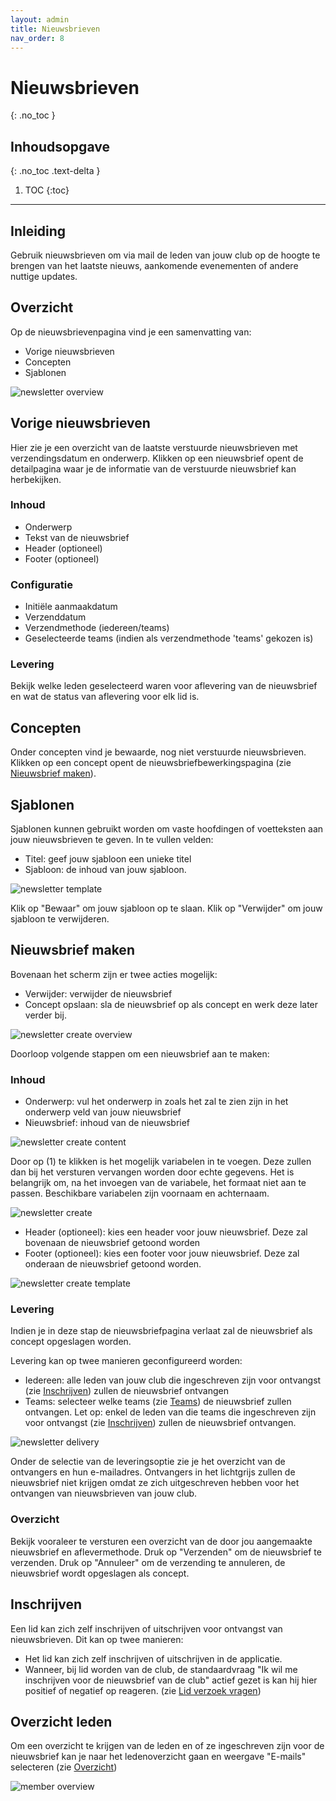 ```yaml
---
layout: admin
title: Nieuwsbrieven
nav_order: 8
---
```


# Nieuwsbrieven
{: .no_toc }

## Inhoudsopgave
{: .no_toc .text-delta }

1. TOC
{:toc}

---
## Inleiding
Gebruik nieuwsbrieven om via mail de leden van jouw club op de hoogte te brengen van het laatste nieuws, aankomende evenementen of andere nuttige updates.

## Overzicht 
Op de nieuwsbrievenpagina vind je een samenvatting van:
- Vorige nieuwsbrieven
- Concepten
- Sjablonen

![newsletter overview](/assets/images/newsletter_overview.png)

## Vorige nieuwsbrieven

Hier zie je een overzicht van de laatste verstuurde nieuwsbrieven met verzendingsdatum en onderwerp. Klikken op een nieuwsbrief opent de detailpagina waar je de informatie van de verstuurde nieuwsbrief
kan herbekijken.

### Inhoud

- Onderwerp
- Tekst van de nieuwsbrief
- Header (optioneel)
- Footer (optioneel)

### Configuratie

- Initiële aanmaakdatum
- Verzenddatum
- Verzendmethode (iedereen/teams)
- Geselecteerde teams (indien als verzendmethode 'teams' gekozen is)

### Levering
Bekijk welke leden geselecteerd waren voor aflevering van de nieuwsbrief en wat de status van aflevering voor elk lid is.

## Concepten

Onder concepten vind je bewaarde, nog niet verstuurde nieuwsbrieven. Klikken op een concept opent de nieuwsbriefbewerkingspagina (zie [Nieuwsbrief maken](#nieuwsbrief-maken)).

## Sjablonen

Sjablonen kunnen gebruikt worden om vaste hoofdingen of voetteksten aan jouw nieuwsbrieven te geven.
In te vullen velden:

- Titel: geef jouw sjabloon een unieke titel 
- Sjabloon: de inhoud van jouw sjabloon.

![newsletter template](/assets/images/newsletter_template.png)

Klik op "Bewaar" om jouw sjabloon op te slaan. Klik op "Verwijder" om jouw sjabloon te verwijderen.

## Nieuwsbrief maken

Bovenaan het scherm zijn er twee acties mogelijk:
- Verwijder: verwijder de nieuwsbrief
- Concept opslaan: sla de nieuwsbrief op als concept en werk deze later verder bij.

![newsletter create overview](/assets/images/newsletter_create_top.png)

Doorloop volgende stappen om een nieuwsbrief aan te maken:

### Inhoud

- Onderwerp: vul het onderwerp in zoals het zal te zien zijn in het onderwerp veld van jouw nieuwsbrief
- Nieuwsbrief: inhoud van de nieuwsbrief

![newsletter create content](/assets/images/newsletter_create_content.png)

Door op (1) te klikken is het mogelijk variabelen in te voegen. Deze zullen dan bij het versturen vervangen worden door echte gegevens. Het is belangrijk om, na het invoegen van de variabele, het formaat
niet aan te passen. Beschikbare variabelen zijn voornaam en achternaam.

![newsletter create](/assets/images/newsletter_create_variable.png)

- Header (optioneel): kies een header voor jouw nieuwsbrief. Deze zal bovenaan de nieuwsbrief getoond worden
- Footer (optioneel): kies een footer voor jouw nieuwsbrief. Deze zal onderaan de nieuwsbrief getoond worden.

![newsletter create template](/assets/images/newsletter_create_template.png)

### Levering

Indien je in deze stap de nieuwsbriefpagina verlaat zal de nieuwsbrief als concept opgeslagen worden.

Levering kan op twee manieren geconfigureerd worden:
- Iedereen: alle leden van jouw club die ingeschreven zijn voor ontvangst (zie [Inschrijven](#inschrijven)) zullen de nieuwsbrief ontvangen
- Teams: selecteer welke teams (zie [Teams](settings.md#teams)) de nieuwsbrief zullen ontvangen. Let op: enkel de leden van die teams die ingeschreven zijn voor ontvangst 
(zie [Inschrijven](#inschrijven)) zullen de nieuwsbrief ontvangen.

![newsletter delivery](/assets/images/newsletter_delivery.png)

Onder de selectie van de leveringsoptie zie je het overzicht van de ontvangers en hun e-mailadres. Ontvangers in het lichtgrijs zullen de nieuwsbrief niet krijgen omdat ze zich uitgeschreven hebben
voor het ontvangen van nieuwsbrieven van jouw club.

### Overzicht

Bekijk vooraleer te versturen een overzicht van de door jou aangemaakte nieuwsbrief en aflevermethode. Druk op "Verzenden" om de nieuwsbrief te verzenden. 
Druk op "Annuleer" om de verzending te annuleren, de nieuwsbrief wordt opgeslagen als concept.

## Inschrijven

Een lid kan zich zelf inschrijven of uitschrijven voor ontvangst van nieuwsbrieven. Dit kan op twee manieren:

- Het lid kan zich zelf inschrijven of uitschrijven in de applicatie.
- Wanneer, bij lid worden van de club, de standaardvraag "Ik wil me inschrijven voor de nieuwsbrief van de club" actief gezet is kan hij 
hier positief of negatief op reageren. (zie [Lid verzoek vragen](settings.md#lid-verzoek-vragen))

## Overzicht leden

Om een overzicht te krijgen van de leden en of ze ingeschreven zijn voor de nieuwsbrief kan je naar het ledenoverzicht gaan en weergave "E-mails" selecteren (zie [Overzicht](member-management.md#overzicht))

![member overview](/assets/images/newsletter_member_overview.png)

